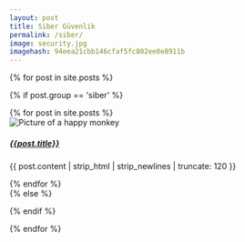 ```yaml
---
layout: post
title: Siber Güvenlik
permalink: /siber/
image: security.jpg
imagehash: 94eea21cbb146cfaf5fc802ee0e8911b
---
```



{% for post in site.posts %}


  {% if post.group == 'siber' %}
  <div class="list">
  <div class="container">
       <div class="row">
           <div class="col-md-10 col-lg-8">
             <div class="post-index">
             {% for post in site.posts %}
               <div class="col-md-6">
                 <div class="card">
                  <img src="/assets/img/{{post.image}}" class="card-img-top" alt="Picture of a happy monkey">
                    <div class="card-body">
                       <h5 class="card-title"><a href="{{site.baseurl}}{{post.url}}">{{post.title}}</a></h5>
     <p class="card-text"><span class="excerpt">{{ post.content | strip_html | strip_newlines | truncate: 120 }}</span></p>
                    </div>
                 </div>
               </div>
             {% endfor %}
             </div>
           </div>
       </div>
   </div>
  {% else %}

  {% endif %}

{% endfor %}
